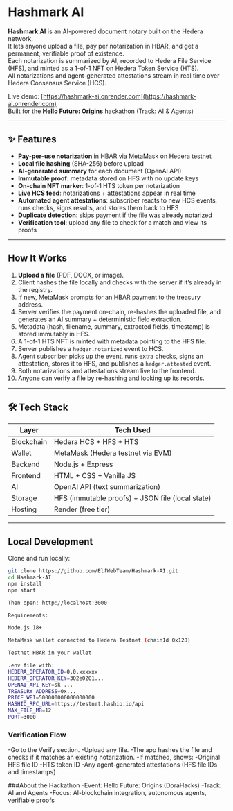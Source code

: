 # Hashmark AI

**Hashmark AI** is an AI-powered document notary built on the Hedera network.  
It lets anyone upload a file, pay per notarization in HBAR, and get a permanent, verifiable proof of existence.  
Each notarization is summarized by AI, recorded to Hedera File Service (HFS), and minted as a 1-of-1 NFT on Hedera Token Service (HTS).  
All notarizations and agent-generated attestations stream in real time over Hedera Consensus Service (HCS).

Live demo: [https://hashmark-ai.onrender.com](https://hashmark-ai.onrender.com)  
Built for the **Hello Future: Origins** hackathon (Track: AI & Agents)

---

## ✨ Features

- **Pay-per-use notarization** in HBAR via MetaMask on Hedera testnet
- **Local file hashing** (SHA-256) before upload
- **AI-generated summary** for each document (OpenAI API)
- **Immutable proof**: metadata stored on HFS with no update keys
- **On-chain NFT marker**: 1-of-1 HTS token per notarization
- **Live HCS feed**: notarizations + attestations appear in real time
- **Automated agent attestations**: subscriber reacts to new HCS events, runs checks, signs results, and stores them back to HFS
- **Duplicate detection**: skips payment if the file was already notarized
- **Verification tool**: upload any file to check for a match and view its proofs

---

## How It Works

1. **Upload a file** (PDF, DOCX, or image).
2. Client hashes the file locally and checks with the server if it’s already in the registry.
3. If new, MetaMask prompts for an HBAR payment to the treasury address.
4. Server verifies the payment on-chain, re-hashes the uploaded file, and generates an AI summary + deterministic field extraction.
5. Metadata (hash, filename, summary, extracted fields, timestamp) is stored immutably in HFS.
6. A 1-of-1 HTS NFT is minted with metadata pointing to the HFS file.
7. Server publishes a `hedger.notarized` event to HCS.
8. Agent subscriber picks up the event, runs extra checks, signs an attestation, stores it to HFS, and publishes a `hedger.attested` event.
9. Both notarizations and attestations stream live to the frontend.
10. Anyone can verify a file by re-hashing and looking up its records.

---

## 🛠 Tech Stack

| Layer         | Tech Used |
|---------------|-----------|
| Blockchain    | Hedera HCS + HFS + HTS |
| Wallet        | MetaMask (Hedera testnet via EVM) |
| Backend       | Node.js + Express |
| Frontend      | HTML + CSS + Vanilla JS |
| AI            | OpenAI API (text summarization) |
| Storage       | HFS (immutable proofs) + JSON file (local state) |
| Hosting       | Render (free tier) |

---

## Local Development

Clone and run locally:

```bash
git clone https://github.com/ElfWebTeam/Hashmark-AI.git
cd Hashmark-AI
npm install
npm start

Then open: http://localhost:3000

Requirements:

Node.js 18+

MetaMask wallet connected to Hedera Testnet (chainId 0x128)

Testnet HBAR in your wallet

.env file with:
HEDERA_OPERATOR_ID=0.0.xxxxxx
HEDERA_OPERATOR_KEY=302e0201...
OPENAI_API_KEY=sk-...
TREASURY_ADDRESS=0x...
PRICE_WEI=500000000000000000
HASHIO_RPC_URL=https://testnet.hashio.io/api
MAX_FILE_MB=12
PORT=3000
```

### Verification Flow
-Go to the Verify section.
-Upload any file.
-The app hashes the file and checks if it matches an existing notarization.
-If matched, shows:
-Original HFS file ID
-HTS token ID
-Any agent-generated attestations (HFS file IDs and timestamps)

###About the Hackathon
-Event: Hello Future: Origins (DoraHacks)
-Track: AI and Agents
-Focus: AI-blockchain integration, autonomous agents, verifiable proofs
